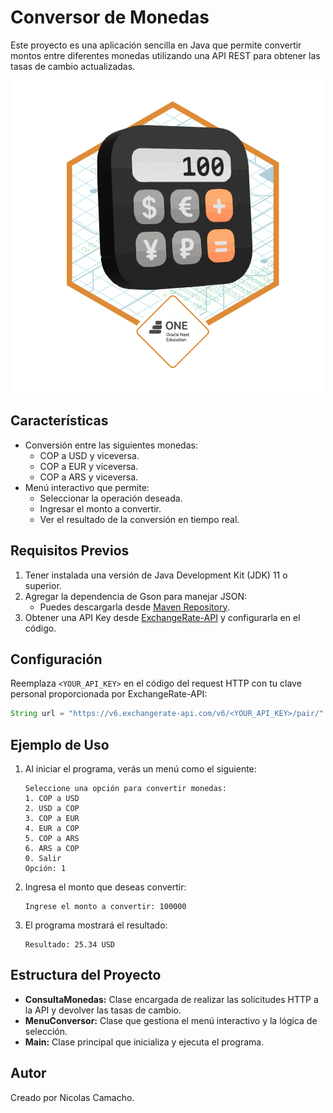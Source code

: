
# Conversor de Monedas

Este proyecto es una aplicación sencilla en Java que permite convertir montos entre diferentes monedas utilizando una API REST para obtener las tasas de cambio actualizadas.

<p align="center">
  <img src="Badge-Conversor.png" alt="Insignia de Oracle">
</p>

## Características

- Conversión entre las siguientes monedas:
  - COP a USD y viceversa.
  - COP a EUR y viceversa.
  - COP a ARS y viceversa.
- Menú interactivo que permite:
  - Seleccionar la operación deseada.
  - Ingresar el monto a convertir.
  - Ver el resultado de la conversión en tiempo real.

## Requisitos Previos

1. Tener instalada una versión de Java Development Kit (JDK) 11 o superior.
2. Agregar la dependencia de Gson para manejar JSON:
   - Puedes descargarla desde [Maven Repository](https://mvnrepository.com/artifact/com.google.code.gson/gson).
3. Obtener una API Key desde [ExchangeRate-API](https://www.exchangerate-api.com/) y configurarla en el código.

## Configuración

Reemplaza `<YOUR_API_KEY>` en el código del request HTTP con tu clave personal proporcionada por ExchangeRate-API:

```java
String url = "https://v6.exchangerate-api.com/v6/<YOUR_API_KEY>/pair/" + monedaBase + "/" + monedaObjetivo;
```

## Ejemplo de Uso

1. Al iniciar el programa, verás un menú como el siguiente:
   ```
   Seleccione una opción para convertir monedas:
   1. COP a USD
   2. USD a COP
   3. COP a EUR
   4. EUR a COP
   5. COP a ARS
   6. ARS a COP
   0. Salir
   Opción: 1
   ```

2. Ingresa el monto que deseas convertir:
   ```
   Ingrese el monto a convertir: 100000
   ```

3. El programa mostrará el resultado:
   ```
   Resultado: 25.34 USD
   ```

## Estructura del Proyecto

- **ConsultaMonedas:** Clase encargada de realizar las solicitudes HTTP a la API y devolver las tasas de cambio.
- **MenuConversor:** Clase que gestiona el menú interactivo y la lógica de selección.
- **Main:** Clase principal que inicializa y ejecuta el programa.

## Autor

Creado por Nicolas Camacho.

